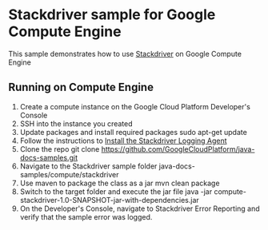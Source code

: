 # Stackdriver sample for Google Compute Engine
This sample demonstrates how to use [Stackdriver](https://cloud.google.com/error-reporting/) on Google Compute Engine
## Running on Compute Engine
1. Create a compute instance on the Google Cloud Platform Developer's Console
1. SSH into the instance you created
1. Update packages and install required packages
    sudo apt-get update
1. Follow the instructions to [Install the Stackdriver Logging Agent](https://cloud.google.com/logging/docs/agent/installation)
1. Clone the repo
    git clone https://github.com/GoogleCloudPlatform/java-docs-samples.git
1. Navigate to the Stackdriver sample folder
    java-docs-samples/compute/stackdriver
1. Use maven to package the class as a jar
    mvn clean package
1. Switch to the target folder and execute the jar file
    java -jar compute-stackdriver-1.0-SNAPSHOT-jar-with-dependencies.jar
1. On the Developer's Console, navigate to Stackdriver Error Reporting and verify that the sample
   error was logged.

